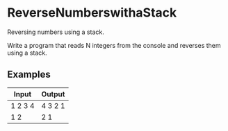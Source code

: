 # ReverseNumberswithaStack
Reversing numbers using a stack.

Write a program that reads N integers from the console and reverses them using a stack.

Examples
--------

Input	| Output
------|-------
1 2 3 4 | 4 3 2 1
1 2 | 2 1
